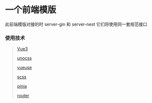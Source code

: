 
# 一个前端模版
此前端模版对接的时 server-gin 和 server-nest 它们将使用同一套规范接口


### 使用技术

> [Vue3](https://vuejs.org/)
>
> [unocss](https://github.com/unocss/unocss/tree/main/packages)
>
> [vueuse](https://vueuse.org/)
>
> [scss](https://sass-lang.com/)
>
> [pinia](https://pinia.vuejs.org/)
>
> [router](https://router.vuejs.org/zh/)